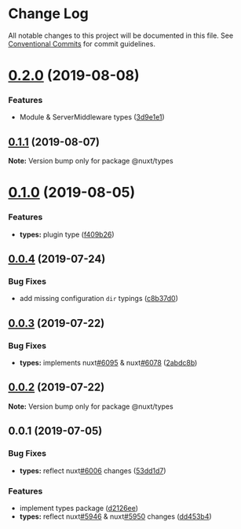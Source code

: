 # Change Log

All notable changes to this project will be documented in this file.
See [Conventional Commits](https://conventionalcommits.org) for commit guidelines.

# [0.2.0](https://github.com/nuxt/typescript/compare/@nuxt/types@0.1.1...@nuxt/types@0.2.0) (2019-08-08)


### Features

* Module & ServerMiddleware types ([3d9e1e1](https://github.com/nuxt/typescript/commit/3d9e1e1))





## [0.1.1](https://github.com/nuxt/typescript/compare/@nuxt/types@0.1.0...@nuxt/types@0.1.1) (2019-08-07)

**Note:** Version bump only for package @nuxt/types





# [0.1.0](https://github.com/nuxt/typescript/compare/@nuxt/types@0.0.4...@nuxt/types@0.1.0) (2019-08-05)


### Features

* **types:** plugin type ([f409b26](https://github.com/nuxt/typescript/commit/f409b26))





## [0.0.4](https://github.com/nuxt/typescript/compare/@nuxt/types@0.0.3...@nuxt/types@0.0.4) (2019-07-24)


### Bug Fixes

* add missing configuration `dir` typings ([c8b37d0](https://github.com/nuxt/typescript/commit/c8b37d0))





## [0.0.3](https://github.com/nuxt/typescript/compare/@nuxt/types@0.0.2...@nuxt/types@0.0.3) (2019-07-22)


### Bug Fixes

* **types:** implements nuxt[#6095](https://github.com/nuxt/typescript/issues/6095) & nuxt[#6078](https://github.com/nuxt/typescript/issues/6078) ([2abdc8b](https://github.com/nuxt/typescript/commit/2abdc8b))





## [0.0.2](https://github.com/nuxt/typescript/compare/@nuxt/types@0.0.1...@nuxt/types@0.0.2) (2019-07-22)

**Note:** Version bump only for package @nuxt/types





## 0.0.1 (2019-07-05)


### Bug Fixes

* **types:** reflect nuxt[#6006](https://github.com/nuxt/typescript/issues/6006) changes ([53dd1d7](https://github.com/nuxt/typescript/commit/53dd1d7))


### Features

* implement types package ([d2126ee](https://github.com/nuxt/typescript/commit/d2126ee))
* **types:** reflect nuxt[#5946](https://github.com/nuxt/typescript/issues/5946) & nuxt[#5950](https://github.com/nuxt/typescript/issues/5950) changes ([dd453b4](https://github.com/nuxt/typescript/commit/dd453b4))
